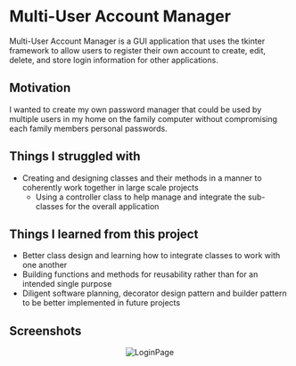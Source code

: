 # Multi-User Account Manager

Multi-User Account Manager is a GUI application that uses the tkinter framework to allow users to register their own account to create, edit, delete, and store login information for other applications.

## Motivation

I wanted to create my own password manager that could be used by multiple users in my home on the family computer without compromising each family members personal passwords.

## Things I struggled with

- Creating and designing classes and their methods in a manner to coherently work together in large scale projects
	- Using a controller class to help manage and integrate the sub-classes for the overall application

## Things I learned from this project

- Better class design and learning how to integrate classes to work with one another
- Building functions and methods for reusability rather than for an intended single purpose
- Diligent software planning, decorator design pattern and builder pattern to be better implemented in future projects

## Screenshots

<p align="center">
  <img alt="LoginPage" src="https://imgur.com/0i8jNgH" />
</p>
